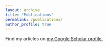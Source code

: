 ```yaml
---
layout: archive
title: "Publications"
permalink: /publications/
author_profile: true
---
```


<!-- {% if author.googlescholar %} -->
Find my articles on <u><a href="https://scholar.google.com/citations?user=j-WwUGEAAAAJ&hl=en">my Google Scholar profile</a>.</u>
<!-- {% endif %} -->

<!-- {% include base_path %}

{% for post in site.publications reversed %}
  {% include archive-single.html %}
{% endfor %} -->
